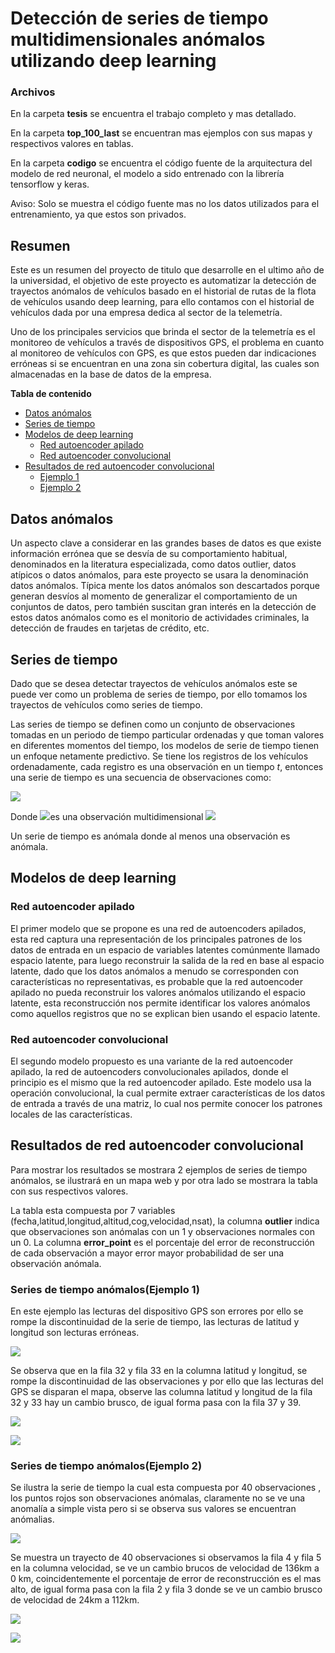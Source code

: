 # Detección de series de tiempo multidimensionales anómalos utilizando deep learning

### Archivos

En la carpeta **tesis** se encuentra el trabajo completo y mas detallado.

En la carpeta **top_100_last** se encuentran mas ejemplos con sus mapas y respectivos valores en tablas.

En la carpeta **codigo** se encuentra el código fuente de la arquitectura del modelo de red neuronal, el modelo a sido entrenado con la librería tensorflow y keras.

Aviso: Solo se muestra el código fuente mas no los datos utilizados para el entrenamiento, ya que estos son privados.



## Resumen

Este es un resumen del proyecto de titulo que desarrolle en el ultimo año de la universidad, el objetivo de este proyecto es automatizar la detección de trayectos anómalos de vehículos basado en el historial de
rutas de la flota de vehículos usando deep learning, para ello contamos con el historial de vehículos dada por una empresa dedica al sector de la telemetría.

Uno de los principales servicios que brinda el sector de la telemetría es el monitoreo de vehículos a través de dispositivos GPS, el problema en cuanto al monitoreo de vehículos con GPS, es que estos pueden dar indicaciones erróneas si se encuentran en una zona sin cobertura digital, las cuales son almacenadas en la base de datos de la empresa.

**Tabla de contenido**

 - [Datos anómalos](#datos_anomalos)
 - [Series de tiempo](#time_series)
 - [Modelos de deep learning](#modelos)
	 - [Red autoencoder apilado](#red_autoencoder_full)
	 - [Red autoencoder convolucional](#red_autoencoder_conv)
 - [Resultados de red autoencoder convolucional](#resultados)
     - [Ejemplo 1](#ejemplo_1)
     - [Ejemplo 2](#ejemplo_2)
<h2 id="datos_anomalos">Datos anómalos</h2>
Un aspecto clave a considerar en las grandes bases de datos es que existe información errónea que se desvía de su comportamiento habitual, denominados en la literatura especializada, como datos outlier, datos atípicos o datos anómalos, para este proyecto se usara la denominación datos anómalos.  Típica mente los datos anómalos son descartados porque generan desvíos al momento de generalizar el comportamiento de un conjuntos de datos, pero también suscitan gran interés en la detección de estos datos anómalos como es el monitorio
de actividades criminales, la detección de fraudes en tarjetas de crédito, etc.

<h2 id="time_series">Series de tiempo</h2>
Dado que se desea detectar trayectos de vehículos anómalos este se puede ver como un problema de series de tiempo, por ello tomamos los trayectos de vehículos como series de tiempo.

Las series de tiempo se definen como un conjunto de observaciones tomadas en un periodo de tiempo particular ordenadas y que toman valores en diferentes momentos del tiempo, los modelos de serie de tiempo tienen un enfoque netamente predictivo. Se tiene los registros de los vehículos ordenadamente, cada registro es una observación en un tiempo $t$, entonces una serie de tiempo es una secuencia de observaciones como:

![](ejemplos/time.PNG)

Donde ![](ejemplos\obs.PNG)es una observación multidimensional ![](ejemplos/R_d.PNG)

Un serie de tiempo es anómala donde al menos una observación es anómala.

<h2 id="modelos">Modelos de deep learning</h2>
<h3 id="red_autoencoder_full">Red autoencoder apilado </h3>

El primer modelo que se propone es una red de autoencoders apilados, esta red captura una representación de los principales patrones de los datos de entrada en un espacio de variables latentes comúnmente llamado espacio latente, para luego reconstruir la salida de la red en base al espacio latente, dado que los datos anómalos a menudo se corresponden con características no representativas, es probable que la red autoencoder apilado no pueda reconstruir los valores anómalos utilizando el espacio latente, esta reconstrucción nos permite identificar los valores anómalos como aquellos registros que no se explican bien usando el espacio latente.

<h3 id="red_autoencoder_conv">Red autoencoder convolucional</h3>
 El segundo modelo propuesto es una variante de la red autoencoder apilado, la red de autoencoders convolucionales apilados, donde el principio es el mismo que la red autoencoder apilado. Este modelo usa la operación convolucional, la cual permite extraer características de los datos de entrada a través de una matriz, lo cual nos permite
conocer los patrones locales de las características.

<h2 id="resultados">Resultados de red autoencoder convolucional</h2>
Para mostrar los resultados se mostrara 2 ejemplos de series de tiempo anómalos, se ilustrará en un mapa web y por otra lado se mostrara la tabla con sus respectivos valores.

La tabla esta compuesta por 7 variables (fecha,latitud,longitud,altitud,cog,velocidad,nsat), la columna **outlier** indica que observaciones son anómalas con un 1 y observaciones normales con un 0. La columna **error_point** es el porcentaje del error de reconstrucción de cada observación a mayor error mayor probabilidad de ser una observación anómala.

 <h3 id="ejemplo_1">Series de tiempo anómalos(Ejemplo 1)</h3>
En este ejemplo las lecturas del dispositivo GPS son errores por ello se rompe la discontinuidad de la serie de tiempo, las lecturas de latitud y longitud son lecturas erróneas.

![](ejemplos/mapa_2.PNG)

Se observa que en la fila 32 y fila 33 en la columna latitud y longitud, se rompe la discontinuidad de las observaciones y por ello que las lecturas del GPS se disparan el mapa, observe las columna latitud y longitud de la fila 32 y 33 hay un cambio brusco, de igual forma pasa con la fila 37 y 39.

![](ejemplos/tabla_3.PNG)

![](ejemplos/tabla_4.PNG)



<h3 id="ejemplo_2">Series de tiempo anómalos(Ejemplo 2)</h3>
Se ilustra la serie de tiempo la cual esta compuesta por 40 observaciones , los puntos rojos son observaciones anómalas, claramente no se ve una anomalía a simple vista pero si se observa sus valores se encuentran anómalias.

![](ejemplos/mapa_1.PNG)

Se muestra un trayecto de 40 observaciones si observamos la fila 4 y fila 5 en la columna velocidad, se ve un cambio brucos de velocidad de 136km a 0 km, coincidentemente el porcentaje de error de reconstrucción es el mas alto, de igual forma pasa con la fila 2 y fila 3 donde se ve un cambio brusco de velocidad de 24km a 112km.

![](ejemplos/tabla_1.PNG)

![](ejemplos/tabla_2.PNG)
